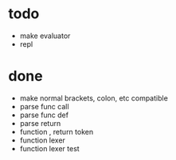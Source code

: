 # todo

- make evaluator
- repl

# done

- make normal brackets, colon, etc compatible
- parse func call
- parse func def
- parse return
- function , return token
- function lexer
- function lexer test
